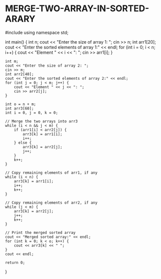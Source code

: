 # MERGE-TWO-ARRAY-IN-SORTED-ARARY
#include <iostream>
using namespace std;

int main() {
    int n;
    cout << "Enter the size of array 1: ";
    cin >> n;
    int arr1[20];
    cout << "Enter the sorted elements of array 1:" << endl;
    for (int i = 0; i < n; i++) {
        cout << "Element " << i << ": ";
        cin >> arr1[i];
    }

    int m;
    cout << "Enter the size of array 2: ";
    cin >> m;
    int arr2[40];
    cout << "Enter the sorted elements of array 2:" << endl;
    for (int j = 0; j < m; j++) {
        cout << "Element " << j << ": ";
        cin >> arr2[j];
    }

    int o = n + m;
    int arr3[60];
    int i = 0, j = 0, k = 0;

    // Merge the two arrays into arr3
    while (i < n && j < m) {
        if (arr1[i] < arr2[j]) {
            arr3[k] = arr1[i];
            i++;
        } else {
            arr3[k] = arr2[j];
            j++;
        }
        k++;
    }

    // Copy remaining elements of arr1, if any
    while (i < n) {
        arr3[k] = arr1[i];
        i++;
        k++;
    }

    // Copy remaining elements of arr2, if any
    while (j < m) {
        arr3[k] = arr2[j];
        j++;
        k++;
    }

    // Print the merged sorted array
    cout << "Merged sorted array:" << endl;
    for (int k = 0; k < o; k++) {
        cout << arr3[k] << " ";
    }
    cout << endl;

    return 0;
}

